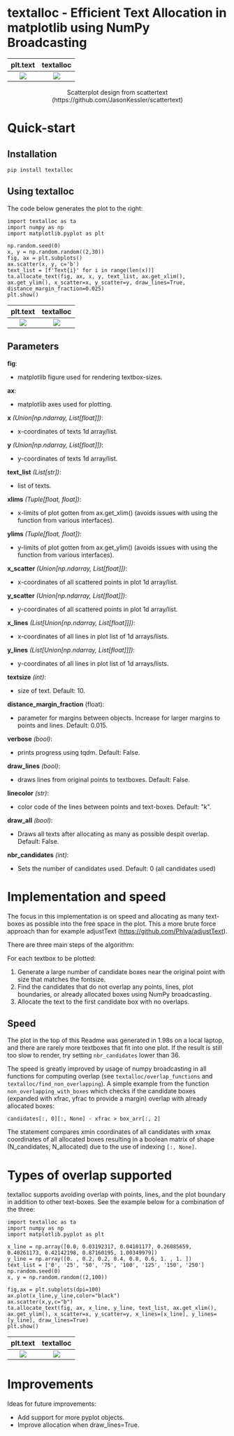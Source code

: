 # textalloc - Efficient Text Allocation in matplotlib using NumPy Broadcasting

plt.text|textalloc
:-------------------------:|:-------------------------:
![](images/scattertext_before.png)|![](images/scattertext_after.png)
<div align="center">
Scatterplot design from scattertext (https://github.com/JasonKessler/scattertext)
</div>

# Quick-start

## Installation

```
pip install textalloc
```

## Using textalloc

The code below generates the plot to the right:

```
import textalloc as ta
import numpy as np
import matplotlib.pyplot as plt

np.random.seed(0)
x, y = np.random.random((2,30))
fig, ax = plt.subplots()
ax.scatter(x, y, c='b')
text_list = [f'Text{i}' for i in range(len(x))]
ta.allocate_text(fig, ax, x, y, text_list, ax.get_xlim(), ax.get_ylim(), x_scatter=x, y_scatter=y, draw_lines=True, distance_margin_fraction=0.025)
plt.show()
```

plt.text|textalloc
:-------------------------:|:-------------------------:
![](images/scatter_before.png)|![](images/scatter_after.png)

## Parameters

**fig**:
- matplotlib figure used for rendering textbox-sizes.

**ax**:
- matplotlib axes used for plotting.

**x** <em>(Union[np.ndarray, List[float]])</em>:
- x-coordinates of texts 1d array/list.

**y** <em>(Union[np.ndarray, List[float]])</em>:
- y-coordinates of texts 1d array/list.

**text_list** <em>(List[str])</em>:
- list of texts.

**xlims** <em>(Tuple[float, float])</em>:
- x-limits of plot gotten from ax.get_xlim() (avoids issues with using the function from various interfaces).

**ylims** <em>(Tuple[float, float])</em>:
- y-limits of plot gotten from ax.get_ylim() (avoids issues with using the function from various interfaces).

**x_scatter** <em>(Union[np.ndarray, List[float]])</em>:
- x-coordinates of all scattered points in plot 1d array/list.

**y_scatter** <em>(Union[np.ndarray, List[float]])</em>:
- y-coordinates of all scattered points in plot 1d array/list.

**x_lines** <em>(List[Union[np.ndarray, List[float]]])</em>:
- x-coordinates of all lines in plot list of 1d arrays/lists.

**y_lines** <em>(List[Union[np.ndarray, List[float]]])</em>:
- y-coordinates of all lines in plot list of 1d arrays/lists.

**textsize** <em>(int)</em>:
- size of text. Default: 10.

**distance_margin_fraction** (float)</em>:
- parameter for margins between objects. Increase for larger margins to points and lines. Default: 0.015.

**verbose** <em>(bool)</em>:
- prints progress using tqdm. Default: False.

**draw_lines** <em>(bool)</em>:
- draws lines from original points to textboxes. Default: False.

**linecolor** <em>(str)</em>:
- color code of the lines between points and text-boxes. Default: "k".

**draw_all** <em>(bool)</em>:
- Draws all texts after allocating as many as possible despit overlap. Default: False.

**nbr_candidates** <em>(int)</em>:
- Sets the number of candidates used. Default: 0 (all candidates used)


# Implementation and speed

The focus in this implementation is on speed and allocating as many text-boxes as possible into the free space in the plot. This a more brute force approach than for example adjustText (https://github.com/Phlya/adjustText).

There are three main steps of the algorithm:

For each textbox to be plotted:
1. Generate a large number of candidate boxes near the original point with size that matches the fontsize.
2. Find the candidates that do not overlap any points, lines, plot boundaries, or already allocated boxes using NumPy broadcasting.
3. Allocate the text to the first candidate box with no overlaps.

## Speed

The plot in the top of this Readme was generated in 1.98s on a local laptop, and there are rarely more textboxes that fit into one plot. If the result is still too slow to render, try setting `nbr_candidates` lower than 36.

The speed is greatly improved by usage of numpy broadcasting in all functions for computing overlap (see `textalloc/overlap_functions` and `textalloc/find_non_overlapping`). A simple example from the function `non_overlapping_with_boxes` which checks if the candidate boxes (expanded with xfrac, yfrac to provide a margin) overlap with already allocated boxes:

```
candidates[:, 0][:, None] - xfrac > box_arr[:, 2]
```

The statement compares xmin coordinates of all candidates with xmax coordinates of all allocated boxes resulting in a boolean matrix of shape (N_candidates, N_allocated) due to the use of indexing `[:, None]`.

# Types of overlap supported

textalloc supports avoiding overlap with points, lines, and the plot boundary in addition to other text-boxes. See the example below for a combination of the three:

```
import textalloc as ta
import numpy as np
import matplotlib.pyplot as plt

x_line = np.array([0.0, 0.03192317, 0.04101177, 0.26085659, 0.40261173, 0.42142198, 0.87160195, 1.00349979])
y_line = np.array([0. , 0.2, 0.2, 0.4, 0.8, 0.6, 1. , 1. ])
text_list = ['0', '25', '50', '75', '100', '125', '150', '250']
np.random.seed(0)
x, y = np.random.random((2,100))

fig,ax = plt.subplots(dpi=100)
ax.plot(x_line,y_line,color="black")
ax.scatter(x,y,c="b")
ta.allocate_text(fig, ax, x_line, y_line, text_list, ax.get_xlim(), ax.get_ylim(), x_scatter=x, y_scatter=y, x_lines=[x_line], y_lines=[y_line], draw_lines=True)
plt.show()
```

plt.text|textalloc
:-------------------------:|:-------------------------:
![](images/scatterlines_before.png)|![](images/scatterlines_after.png)

# Improvements

Ideas for future improvements:

- Add support for more pyplot objects.
- Improve allocation when draw_lines=True.